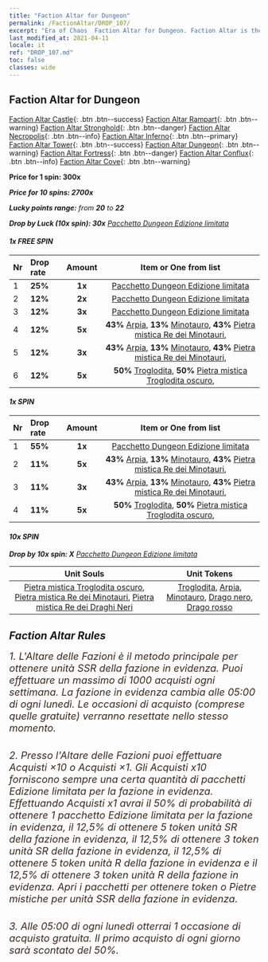 ```yaml
---
title: "Faction Altar for Dungeon"
permalink: /FactionAltar/DROP_107/
excerpt: "Era of Chaos  Faction Altar for Dungeon. Faction Altar is the primary method for obtaining SSR units from the popular faction. Limited to 1,000 purchases each week. The popular faction changes at 05:00 every Monday. Purchase attempts and free purchase attempts will also reset then."
last_modified_at: 2021-04-11
locale: it
ref: "DROP_107.md"
toc: false
classes: wide
---
```


##  Faction Altar for **Dungeon**

  [Faction Altar Castle](/it/FactionAltar/DROP_101/){: .btn .btn--success} [Faction Altar Rampart](/it/FactionAltar/DROP_102/){: .btn .btn--warning} [Faction Altar Stronghold](/it/FactionAltar/DROP_103/){: .btn .btn--danger} [Faction Altar Necropolis](/it/FactionAltar/DROP_104/){: .btn .btn--info} [Faction Altar Inferno](/it/FactionAltar/DROP_105/){: .btn .btn--primary} [Faction Altar Tower](/it/FactionAltar/DROP_106/){: .btn .btn--success} [Faction Altar Dungeon](/it/FactionAltar/DROP_107/){: .btn .btn--warning} [Faction Altar Fortress](/it/FactionAltar/DROP_108/){: .btn .btn--danger} [Faction Altar Conflux](/it/FactionAltar/DROP_109/){: .btn .btn--info} [Faction Altar Cove](/it/FactionAltar/DROP_112/){: .btn .btn--warning} 

  **Price for 1 spin: 300x** <i class="fas fa-gem"/>

  **Price for 10 spins: 2700x** <i class="fas fa-gem"/>

  **Lucky points range:** from **20** to **22**

  **Drop by Luck (10x spin): 30x** [Pacchetto Dungeon Edizione limitata](/it/Items/con_2107/)

####  1x FREE SPIN 

  |    Nr    |  Drop rate  |  Amount   |   Item or One from list  |
  |:---------|:------------|:---------:|:------------------------:|
  | 1 | **25%** | **1x** | [Pacchetto Dungeon Edizione limitata](/it/Items/con_2107/) |
  | 2 | **12%** | **2x** | [Pacchetto Dungeon Edizione limitata](/it/Items/con_2107/) |
  | 3 | **12%** | **3x** | [Pacchetto Dungeon Edizione limitata](/it/Items/con_2107/) |
  | 4 | **12%** | **5x** |  **43%** [Arpia](/it/Items/unt_245/),  **13%** [Minotauro](/it/Items/unt_248/),  **43%** [Pietra mistica Re dei Minotauri](/it/Items/unt_332/),  |
  | 5 | **12%** | **3x** |  **43%** [Arpia](/it/Items/unt_245/),  **13%** [Minotauro](/it/Items/unt_248/),  **43%** [Pietra mistica Re dei Minotauri](/it/Items/unt_332/),  |
  | 6 | **12%** | **5x** |  **50%** [Troglodita](/it/Items/unt_244/),  **50%** [Pietra mistica Troglodita oscuro](/it/Items/unt_328/),  |


####  1x SPIN 

  |    Nr    |  Drop rate  |  Amount   |   Item or One from list  |
  |:---------|:------------|:---------:|:------------------------:|
  | 1 | **55%** | **1x** | [Pacchetto Dungeon Edizione limitata](/it/Items/con_2107/) |
  | 2 | **11%** | **5x** |  **43%** [Arpia](/it/Items/unt_245/),  **13%** [Minotauro](/it/Items/unt_248/),  **43%** [Pietra mistica Re dei Minotauri](/it/Items/unt_332/),  |
  | 3 | **11%** | **3x** |  **43%** [Arpia](/it/Items/unt_245/),  **13%** [Minotauro](/it/Items/unt_248/),  **43%** [Pietra mistica Re dei Minotauri](/it/Items/unt_332/),  |
  | 4 | **11%** | **5x** |  **50%** [Troglodita](/it/Items/unt_244/),  **50%** [Pietra mistica Troglodita oscuro](/it/Items/unt_328/),  |


####  10x SPIN 

  **Drop by 10x spin: X** [Pacchetto Dungeon Edizione limitata](/it/Items/con_2107/)

  |    Unit Souls    |  Unit Tokens  |
  |:----------------:|:-------------:|
  | [Pietra mistica Troglodita oscuro](/it/Items/unt_328/), [Pietra mistica Re dei Minotauri](/it/Items/unt_332/), [Pietra mistica Re dei Draghi Neri](/it/Items/unt_334/) | [Troglodita](/it/Items/unt_244/), [Arpia](/it/Items/unt_245/), [Minotauro](/it/Items/unt_248/), [Drago nero](/it/Items/unt_250/), [Drago rosso](/it/Items/unt_251/) |



## Faction Altar Rules

  <span style="color: #3c2a1e;font-size:20px">1. L'Altare delle Fazioni è il metodo principale per ottenere unità SSR della fazione in evidenza. Puoi effettuare un massimo di 1000 acquisti ogni settimana. La fazione in evidenza cambia alle 05:00 di ogni lunedì. Le occasioni di acquisto (comprese quelle gratuite) verranno resettate nello stesso momento.</span><br/>

<br/>  <span style="color: #3c2a1e;font-size:20px">2. Presso l'Altare delle Fazioni puoi effettuare Acquisti ×10 o Acquisti ×1. Gli Acquisti x10 forniscono sempre una certa quantità di pacchetti Edizione limitata per la fazione in evidenza. Effettuando Acquisti x1 avrai il 50% di probabilità di ottenere 1 pacchetto Edizione limitata per la fazione in evidenza, il 12,5% di ottenere 5 token unità SR della fazione in evidenza, il 12,5% di ottenere 3 token unità SR della fazione in evidenza, il 12,5% di ottenere 5 token unità R della fazione in evidenza e il 12,5% di ottenere 3 token unità R della fazione in evidenza. Apri i pacchetti per ottenere token o Pietre mistiche per unità SSR della fazione in evidenza.</span>

<br/>  <span style="color: #3c2a1e;font-size:20px">3. Alle 05:00 di ogni lunedì otterrai 1 occasione di acquisto gratuita. Il primo acquisto di ogni giorno sarà scontato del 50%.</span><br/>

<br/>
